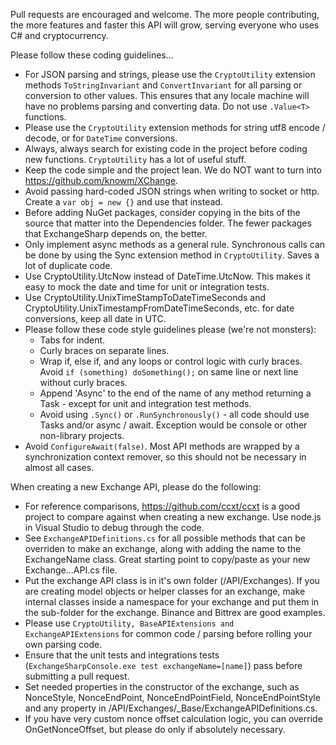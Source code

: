 Pull requests are encouraged and welcome. The more people contributing, the more features and faster this API will grow, serving everyone who uses C# and cryptocurrency.

Please follow these coding guidelines...
- For JSON parsing and strings, please use the ```CryptoUtility``` extension methods ```ToStringInvariant``` and ```ConvertInvariant``` for all parsing or conversion to other values. This ensures that any locale machine will have no problems parsing and converting data. Do not use ```.Value<T>``` functions.
- Please use the ```CryptoUtility``` extension methods for string utf8 encode / decode, or for ```DateTime``` conversions.
- Always, always search for existing code in the project before coding new functions. ```CryptoUtility``` has a lot of useful stuff.
- Keep the code simple and the project lean. We do NOT want to turn into https://github.com/knowm/XChange.
- Avoid passing hard-coded JSON strings when writing to socket or http. Create a ```var obj = new {}``` and use that instead.
- Before adding NuGet packages, consider copying in the bits of the source that matter into the Dependencies folder. The fewer packages that ExchangeSharp depends on, the better.
- Only implement async methods as a general rule. Synchronous calls can be done by using the Sync extension method in ```CryptoUtility```. Saves a lot of duplicate code.
- Use CryptoUtility.UtcNow instead of DateTime.UtcNow. This makes it easy to mock the date and time for unit or integration tests.
- Use CryptoUtility.UnixTimeStampToDateTimeSeconds and CryptoUtility.UnixTimestampFromDateTimeSeconds, etc. for date conversions, keep all date in UTC.
- Please follow these code style guidelines please (we're not monsters):
  - Tabs for indent.
  - Curly braces on separate lines.
  - Wrap if, else if, and any loops or control logic with curly braces. Avoid `if (something) doSomething();` on same line or next line without curly braces.
  - Append 'Async' to the end of the name of any method returning a Task - except for unit and integration test methods.
  - Avoid using `.Sync()` or `.RunSynchronously()` - all code should use Tasks and/or async / await. Exception would be console or other non-library projects.
- Avoid `ConfigureAwait(false)`. Most API methods are wrapped by a synchronization context remover, so this should not be necessary in almost all cases.
 
When creating a new Exchange API, please do the following:
- For reference comparisons, https://github.com/ccxt/ccxt is a good project to compare against when creating a new exchange. Use node.js in Visual Studio to debug through the code.
- See ```ExchangeAPIDefinitions.cs``` for all possible methods that can be overriden to make an exchange, along with adding the name to the ExchangeName class. Great starting point to copy/paste as your new Exchange...API.cs file.
- Put the exchange API class is in it's own folder (/API/Exchanges). If you are creating model objects or helper classes for an exchange, make internal classes inside a namespace for your exchange and put them in the sub-folder for the exchange. Binance and Bittrex are good examples.
- Please use ```CryptoUtility, BaseAPIExtensions and ExchangeAPIExtensions``` for common code / parsing before rolling your own parsing code.
- Ensure that the unit tests and integrations tests (```ExchangeSharpConsole.exe test exchangeName=[name]```) pass before submitting a pull request.
- Set needed properties in the constructor of the exchange, such as NonceStyle, NonceEndPoint, NonceEndPointField, NonceEndPointStyle and any property in /API/Exchanges/_Base/ExchangeAPIDefinitions.cs.
- If you have very custom nonce offset calculation logic, you can override OnGetNonceOffset, but please do only if absolutely necessary.
 



